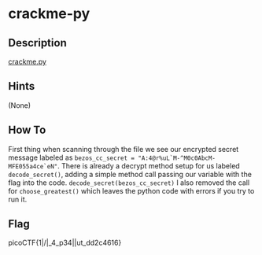 # crackme-py

## Description

[crackme.py](./crackme.py)

## Hints

(None)

## How To

First thing when scanning through the file we see our encrypted secret message labeled as ```bezos_cc_secret = "A:4@r%uL`M-^M0c0AbcM-MFE055a4ce`eN"```. There is already a decrypt method setup for us labeled `decode_secret()`, adding a simple method call passing our variable with the flag into the code.
`decode_secret(bezos_cc_secret)`
I also removed the call for ```choose_greatest()``` which leaves the python code with errors if you try to run it.

## Flag
picoCTF{1|\/|_4_p34|\|ut_dd2c4616}
